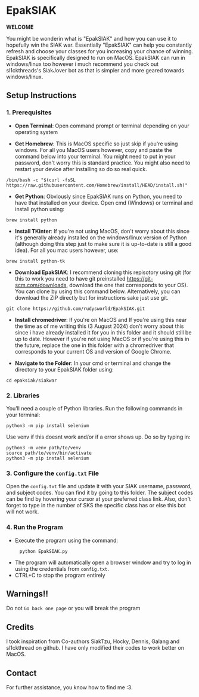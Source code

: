 # EpakSIAK

**WELCOME** 

You might be wonderin what is "EpakSIAK" and how you can use it to hopefully win the SIAK war. Essentially "EpakSIAK" can help you constantly refresh and choose your classes for you increasing your chance of winning. EpakSIAK is specifically designed to run on MacOS. EpakSIAK can run in windows/linux too however i much recommend you check out sl1ckthreads's SiakJover bot as that is simpler and more geared towards windows/linux.

## Setup Instructions

### 1. Prerequisites

   - **Open Terminal**: Open command prompt or terminal depending on your operating system

   - **Get Homebrew**: This is MacOS specific so just skip if you're using windows. For all you MacOS users however, copy and paste the command below into your terminal. You might need to put in your password, don't worry this is standard practice. You might also need to restart your device after installing so do so real quick.
```
/bin/bash -c "$(curl -fsSL https://raw.githubusercontent.com/Homebrew/install/HEAD/install.sh)"
```
     
   - **Get Python**: Obviously since EpakSIAK runs on Python, you need to have that installed on your device. Open cmd (Windows) or terminal and install python using:
```
brew install python
```

   - **Install TKinter**: If you're not using MacOS, don't worry about this since it's generally already installed on the windows/linux version of Python (although doing this step just to make sure it is up-to-date is still a good idea). For all you mac users however, use:
```
brew install python-tk
```
   - **Download EpakSIAK**: I recommend cloning this repisotory using git (for this to work you need to have git preinstalled https://git-scm.com/downloads, download the one that corresponds to your OS). You can clone by using this command below. Alternatively, you can download the ZIP directly but for instructions sake just use git.
```
git clone https://github.com/rudysworld/EpakSIAK.git
```

   - **Install chromedriver**: If you're on MacOS and If you're using this near the time as of me writing this (3 August 2024) don't worry about this since i have already installed it for you in this folder and it should still be up to date. However if you're not using MacOS or if you're using this in the future, replace the one in this folder with a chromedriver that corresponds to your current OS and version of Google Chrome.

   - **Navigate to the Folder**: In your cmd or terminal and change the directory to your EpakSIAK folder using:
```
cd epaksiak/siakwar
```

### 2. Libraries

   You’ll need a couple of Python libraries. Run the following commands in your terminal:
```
python3 -m pip install selenium
```
   Use venv if this doesnt work and/or if a error shows up. Do so by typing in:
```
python3 -m venv path/to/venv
source path/to/venv/bin/activate
python3 -m pip install selenium
```

### 3. Configure the `config.txt` File

   Open the `config.txt` file and update it with your SIAK username, password, and subject codes. You can find it by going to this folder. The subject codes can be find by hovering your cursor at your preferred class link. Also, don't forget to type in the number of SKS the specific class has or else this bot will not work.

### 4. Run the Program

   - Execute the program using the command:
```
     python EpakSIAK.py
```
   - The program will automatically open a browser window and try to log in using the credentials from `config.txt`.
   - CTRL+C to stop the program entirely 
   

## Warnings!!

Do not `Go back one page` or you will break the program

## Credits

I took inspiration from Co-authors SiakTzu, Hocky, Dennis, Galang and sl1ckthread on github. I have only modified their codes to work better on MacOS. 

## Contact

For further assistance, you know how to find me :3.
